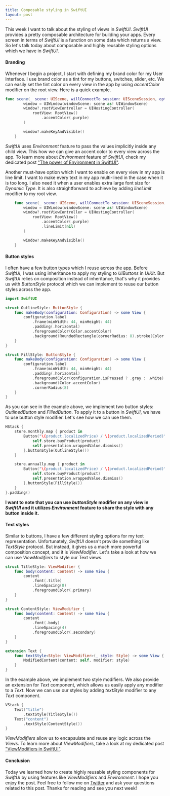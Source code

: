 ```yaml
---
title: Composable styling in SwiftUI
layout: post
---
```


This week I want to talk about the styling of views in *SwiftUI*. *SwiftUI* provides a pretty composable architecture for building your apps. Every screen in terms of *SwiftUI* is a function on some data which returns a view. So let's talk today about composable and highly reusable styling options which we have in *SwiftUI*.

#### Branding
Whenever I begin a project, I start with defining my brand color for my User Interface. I use brand color as a tint for my buttons, switches, slider, etc. We can easily set the tint color on every view in the app by using *accentColor* modifier on the root view. Here is a quick example. 

```swift
func scene(_ scene: UIScene, willConnectTo session: UISceneSession, options connectionOptions: UIScene.ConnectionOptions) {
        window = UIWindow(windowScene: scene as! UIWindowScene)
        window?.rootViewController = UIHostingController(
            rootView: RootView()
                .accentColor(.purple)
        )

        window?.makeKeyAndVisible()
    }
```

*SwiftUI* uses *Environment* feature to pass the values implicitly inside any child view. This how we can give an accent color to every view across the app. To learn more about *Environment* feature of *SwiftUI*, check my dedicated post ["The power of Environment in SwiftUI"](/2019/08/21/the-power-of-environment-in-swiftui/).

Another must-have option which I want to enable on every view in my app is line limit. I want to make every text in my app multi-lined in the case when it is too long. I also need it when a user enables extra large font size for *Dynamic Type*. It is also straightforward to achieve by adding *lineLimit* modifier to my root view.

```swift
    func scene(_ scene: UIScene, willConnectTo session: UISceneSession, options connectionOptions: UIScene.ConnectionOptions) {
        window = UIWindow(windowScene: scene as! UIWindowScene)
        window?.rootViewController = UIHostingController(
            rootView: RootView()
                .accentColor(.purple)
                .lineLimit(nil)
        )

        window?.makeKeyAndVisible()
    }
```

#### Button styles
I often have a few button types which I reuse across the app. Before *SwiftUI*, I was using inheritance to apply my styling to *UIButtons* in *UIKit*. But *SwiftUI* relies on composition instead of inheritance, that's why it provides us with *ButtonStyle* protocol which we can implement to reuse our button styles across the app. 

```swift
import SwiftUI

struct OutlineStyle: ButtonStyle {
    func makeBody(configuration: Configuration) -> some View {
        configuration.label
            .frame(minWidth: 44, minHeight: 44)
            .padding(.horizontal)
            .foregroundColor(Color.accentColor)
            .background(RoundedRectangle(cornerRadius: 8).stroke(Color.accentColor))
    }
}

struct FillStyle: ButtonStyle {
    func makeBody(configuration: Configuration) -> some View {
        configuration.label
            .frame(minWidth: 44, minHeight: 44)
            .padding(.horizontal)
            .foregroundColor(configuration.isPressed ? .gray : .white)
            .background(Color.accentColor)
            .cornerRadius(8)
    }
}
```

As you can see in the example above, we implement two button styles: *OutlinedButton* and *FilledButton*. To apply it to a button in *SwiftUI*, we have to use button style modifier. Let's see how we can use them.

```swift
HStack {
    store.monthly.map { product in
        Button("\(product.localizedPrice) / \(product.localizedPeriod)") {
            self.store.buyProduct(product)
            self.presentation.wrappedValue.dismiss()
        }.buttonStyle(OutlineStyle())
    }

    store.annually.map { product in
        Button("\(product.localizedPrice) / \(product.localizedPeriod)") {
            self.store.buyProduct(product)
            self.presentation.wrappedValue.dismiss()
        }.buttonStyle(FillStyle())
    }
}.padding()
```

**I want to note that you can use *buttonStyle* modifier on any view in *SwiftUI* and it utilizes *Environment* feature to share the style with any button inside it.** 

#### Text styles
Similar to buttons, I have a few different styling options for my text representation. Unfortunately, *SwiftUI* doesn't provide something like *TextStyle* protocol. But instead, it gives us a much more powerful composition concept, and it is *ViewModifier*. Let's take a look at how we can use *ViewModifiers* to style our Text views.

```swift
struct TitleStyle: ViewModifier {
    func body(content: Content) -> some View {
        content
            .font(.title)
            .lineSpacing(8)
            .foregroundColor(.primary)
    }
}

struct ContentStyle: ViewModifier {
    func body(content: Content) -> some View {
        content
            .font(.body)
            .lineSpacing(4)
            .foregroundColor(.secondary)
    }
}

extension Text {
    func textStyle<Style: ViewModifier>(_ style: Style) -> some View {
        ModifiedContent(content: self, modifier: style)
    }
}
```

In the example above, we implement two style modifiers. We also provide an extension for *Text* component, which allows us easily apply any modifier to a *Text*. Now we can use our styles by adding *textStyle* modifier to any *Text* component.

```swift
VStack {
    Text("title")
        .textStyle(TitleStyle())
    Text("content")
        .textStyle(ContentStyle())
}
```

*ViewModifiers* allow us to encapsulate and reuse any logic across the *Views*. To learn more about *ViewModifiers*, take a look at my dedicated post ["ViewModifiers in SwiftUI"](/2019/08/07/viewmodifiers-in-swiftui/).

#### Conclusion
Today we learned how to create highly reusable styling components for *SwiftUI* by using features like *ViewModifiers* and *Environment*. I hope you enjoy the post. Feel free to follow me on [Twitter](https://twitter.com/mecid) and ask your questions related to this post. Thanks for reading and see you next week! 